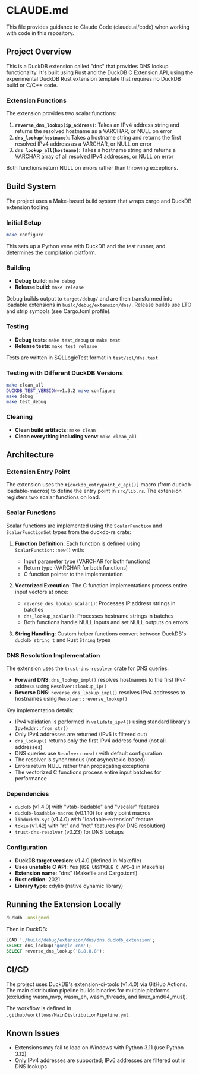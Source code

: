 # CLAUDE.md

This file provides guidance to Claude Code (claude.ai/code) when working with code in this repository.

## Project Overview

This is a DuckDB extension called "dns" that provides DNS lookup functionality. It's built using Rust and the DuckDB C Extension API, using the experimental DuckDB Rust extension template that requires no DuckDB build or C/C++ code.

### Extension Functions

The extension provides two scalar functions:

1. **`reverse_dns_lookup(ip_address)`**: Takes an IPv4 address string and returns the resolved hostname as a VARCHAR, or NULL on error
2. **`dns_lookup(hostname)`**: Takes a hostname string and returns the first resolved IPv4 address as a VARCHAR, or NULL on error
3. **`dns_lookup_all(hostname)`**: Takes a hostname string and returns a VARCHAR array of all resolved IPv4 addresses, or NULL on error

Both functions return NULL on errors rather than throwing exceptions.

## Build System

The project uses a Make-based build system that wraps cargo and DuckDB extension tooling:

### Initial Setup
```bash
make configure
```
This sets up a Python venv with DuckDB and the test runner, and determines the compilation platform.

### Building
- **Debug build**: `make debug`
- **Release build**: `make release`

Debug builds output to `target/debug/` and are then transformed into loadable extensions in `build/debug/extension/dns/`.
Release builds use LTO and strip symbols (see Cargo.toml profile).

### Testing
- **Debug tests**: `make test_debug` or `make test`
- **Release tests**: `make test_release`

Tests are written in SQLLogicTest format in `test/sql/dns.test`.

### Testing with Different DuckDB Versions
```bash
make clean_all
DUCKDB_TEST_VERSION=v1.3.2 make configure
make debug
make test_debug
```

### Cleaning
- **Clean build artifacts**: `make clean`
- **Clean everything including venv**: `make clean_all`

## Architecture

### Extension Entry Point
The extension uses the `#[duckdb_entrypoint_c_api()]` macro (from duckdb-loadable-macros) to define the entry point in `src/lib.rs`. The extension registers two scalar functions on load.

### Scalar Functions
Scalar functions are implemented using the `ScalarFunction` and `ScalarFunctionSet` types from the duckdb-rs crate:

1. **Function Definition**: Each function is defined using `ScalarFunction::new()` with:
   - Input parameter type (VARCHAR for both functions)
   - Return type (VARCHAR for both functions)
   - C function pointer to the implementation

2. **Vectorized Execution**: The C function implementations process entire input vectors at once:
   - `reverse_dns_lookup_scalar()`: Processes IP address strings in batches
   - `dns_lookup_scalar()`: Processes hostname strings in batches
   - Both functions handle NULL inputs and set NULL outputs on errors

3. **String Handling**: Custom helper functions convert between DuckDB's `duckdb_string_t` and Rust `String` types

### DNS Resolution Implementation

The extension uses the `trust-dns-resolver` crate for DNS queries:

- **Forward DNS**: `dns_lookup_impl()` resolves hostnames to the first IPv4 address using `Resolver::lookup_ip()`
- **Reverse DNS**: `reverse_dns_lookup_impl()` resolves IPv4 addresses to hostnames using `Resolver::reverse_lookup()`

Key implementation details:
- IPv4 validation is performed in `validate_ipv4()` using standard library's `Ipv4Addr::from_str()`
- Only IPv4 addresses are returned (IPv6 is filtered out)
- `dns_lookup()` returns only the first IPv4 address found (not all addresses)
- DNS queries use `Resolver::new()` with default configuration
- The resolver is synchronous (not async/tokio-based)
- Errors return NULL rather than propagating exceptions
- The vectorized C functions process entire input batches for performance

### Dependencies
- `duckdb` (v1.4.0) with "vtab-loadable" and "vscalar" features
- `duckdb-loadable-macros` (v0.1.10) for entry point macros
- `libduckdb-sys` (v1.4.0) with "loadable-extension" feature
- `tokio` (v1.42) with "rt" and "net" features (for DNS resolution)
- `trust-dns-resolver` (v0.23) for DNS lookups

### Configuration
- **DuckDB target version**: v1.4.0 (defined in Makefile)
- **Uses unstable C API**: Yes (`USE_UNSTABLE_C_API=1` in Makefile)
- **Extension name**: "dns" (Makefile and Cargo.toml)
- **Rust edition**: 2021
- **Library type**: cdylib (native dynamic library)

## Running the Extension Locally

```bash
duckdb -unsigned
```

Then in DuckDB:
```sql
LOAD './build/debug/extension/dns/dns.duckdb_extension';
SELECT dns_lookup('google.com');
SELECT reverse_dns_lookup('8.8.8.8');
```

## CI/CD

The project uses DuckDB's extension-ci-tools (v1.4.0) via GitHub Actions. The main distribution pipeline builds binaries for multiple platforms (excluding wasm_mvp, wasm_eh, wasm_threads, and linux_amd64_musl).

The workflow is defined in `.github/workflows/MainDistributionPipeline.yml`.

## Known Issues

- Extensions may fail to load on Windows with Python 3.11 (use Python 3.12)
- Only IPv4 addresses are supported; IPv6 addresses are filtered out in DNS lookups
